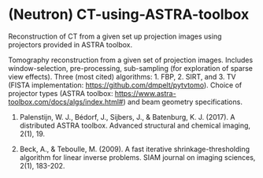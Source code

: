 # (Neutron) CT-using-ASTRA-toolbox
Reconstruction of CT from a given set up projection images using projectors provided in ASTRA toolbox.

Tomography reconstruction from a given set of projection images. Includes window-selection, pre-processing, sub-sampling (for exploration of sparse view effects). Three (most cited) algorithms: 1. FBP, 2. SIRT, and 3. TV (FISTA implementation: https://github.com/dmpelt/pytvtomo). Choice of projector types (ASTRA toolbox: https://www.astra-toolbox.com/docs/algs/index.html#) and beam geometry specifications.

1. Palenstijn, W. J., Bédorf, J., Sijbers, J., & Batenburg, K. J. (2017). A distributed ASTRA toolbox. Advanced structural and chemical imaging, 2(1), 19.

2. Beck, A., & Teboulle, M. (2009). A fast iterative shrinkage-thresholding algorithm for linear inverse problems. SIAM journal on imaging sciences, 2(1), 183-202.
